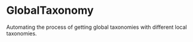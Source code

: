 # GlobalTaxonomy
Automating the process of getting global taxonomies with different local taxonomies.
